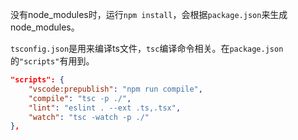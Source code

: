 没有node_modules时，运行```npm install```，会根据`package.json`来生成node_modules。

`tsconfig.json`是用来编译ts文件，`tsc`编译命令相关。在`package.json`的`"scripts"`有用到。

```json
"scripts": {
    "vscode:prepublish": "npm run compile",
    "compile": "tsc -p ./",
    "lint": "eslint . --ext .ts,.tsx",
    "watch": "tsc -watch -p ./"
},
```